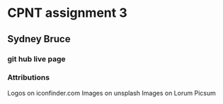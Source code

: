 # CPNT assignment 3
## Sydney Bruce
### git hub live page

### Attributions

Logos on iconfinder.com
Images on unsplash
Images on Lorum Picsum